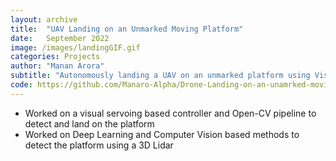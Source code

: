 ```yaml
---
layout: archive
title:  "UAV Landing on an Unmarked Moving Platform"
date:   September 2022
image: /images/landingGIF.gif
categories: Projects
author: "Manan Arora"
subtitle: "Autonomously landing a UAV on an unmarked platform using Visual Servoing"
code: https://github.com/Manaro-Alpha/Drone-Landing-on-an-unamrked-moving-platform
---
```


* Worked on a visual servoing based controller and Open-CV pipeline to detect and land on the platform
* Worked on Deep Learning and Computer Vision based methods to detect the platform using a 3D Lidar 

<blockquote>
  <p>
  </p>
</blockquote>
